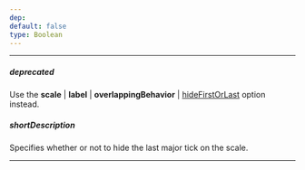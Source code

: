 ```yaml
---
dep: 
default: false
type: Boolean
---
```

---
##### deprecated
Use the **scale** | **label** | **overlappingBehavior** | [hideFirstOrLast](/api-reference/20%20Data%20Visualization%20Widgets/BaseGauge/1%20Configuration/scale/label/overlappingBehavior/hideFirstOrLast.md '{basewidgetpath}/Configuration/scale/label/overlappingBehavior/#hideFirstOrLast') option instead.

##### shortDescription
Specifies whether or not to hide the last major tick on the scale.

---
